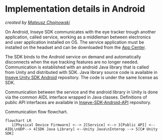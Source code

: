 # Implementation details in Android
*created by [Mateusz Chojnowski](mailto:mateusz.chojnowski@inseye.com)*

On Android, Inseye SDK communicates with the eye tracker trough another application, called service, working as a middleman between electronics and user application installed on OS.
The service application must be installed on the headset and can be downloaded from the [App Center](https://install.appcenter.ms/orgs/inseye/apps/inseye-service/distribution_groups/inseye%20public).

The SDK binds to the Android service on demand and automatically disconnects when the eye tracking features are no longer needed.
Communication is established with an android Java library that is called from Unity and distributed with SDK. Java library source code is available in [Inseye Unity SDK Android](https://github.com/Inseye/Inseye-Unity-SDK-Android) repository. The code is under the same license as SDK.

Communication between the service and the android library in Unity is done via the common AIDL interface wrapped in Java classes.
Definitions of public API interfaces are available in [Inseye-SDK-Android-API](https://github.com/Inseye/Inseye-SDK-Android-API) repository.

Communication flow flowchart.
```mermaid
flowchart LR
   1[Physical Device Firmware] <--> 2[Service] <--> 3[Public API] <--AIDL\nUDP--> 4[SDK Java Library] <--Unity Java\nInterop --> 5[C# Unity SDK]
```